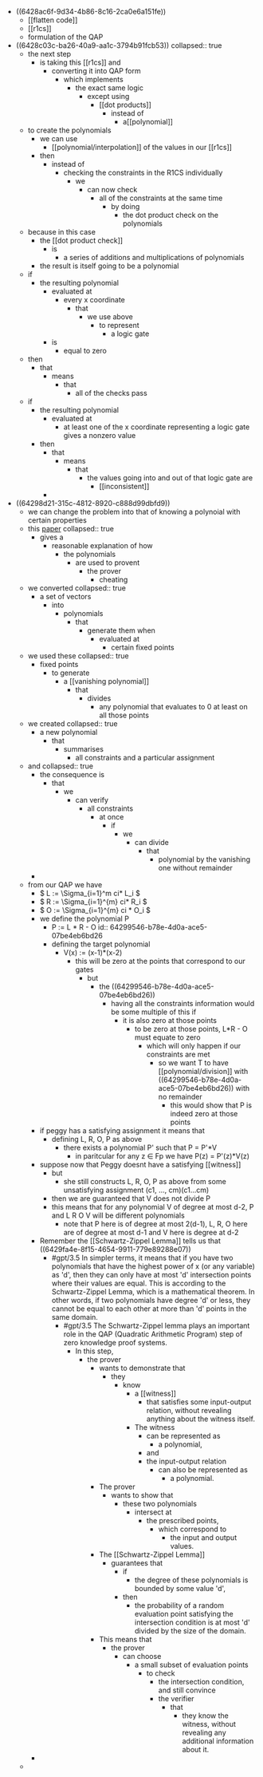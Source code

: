 - ((6428ac6f-9d34-4b86-8c16-2ca0e6a151fe))
	- [[flatten code]]
	- [[r1cs]]
	- formulation of the QAP
- ((6428c03c-ba26-40a9-aa1c-3794b91fcb53))
  collapsed:: true
	- the next step
		- is taking this [[r1cs]] and
			- converting it into QAP form
				- which implements
					- the exact same logic
						- except using
							- [[dot products]]
								- instead of
									- a[[polynomial]]
	- to create the polynomials
		- we can use
			- [[polynomial/interpolation]] of the values in our [[r1cs]]
		- then
			- instead of
				- checking the constraints in the R1CS individually
					- we
						- can now check
							- all of the constraints at the same time
								- by doing
									- the dot product check on the polynomials
	- because in this case
		- the [[dot product check]]
			- is
				- a series of additions and multiplications of polynomials
		- the result is itself going to be a polynomial
	- if
		- the resulting polynomial
			- evaluated at
				- every x coordinate
					- that
						- we use above
							- to represent
								- a logic gate
			- is
				- equal to zero
	- then
		- that
			- means
				- that
					- all of the checks pass
	- if
		- the resulting polynomial
			- evaluated at
				- at least one of the x coordinate representing a logic gate gives a nonzero value
		- then
			- that
				- means
					- that
						- the values going into and out of that logic gate are
							- [[inconsistent]]
			-
- ((64298d21-315c-4812-8920-c888d99dbfd9))
	- we can change the problem into that of knowing a polynoial with certain properties
	- this [paper](https://arxiv.org/pdf/1906.07221.pdf)
	  collapsed:: true
		- gives a
			- reasonable explanation of how
				- the polynomials
					- are used to provent
						- the prover
							- cheating
	- we converted
	  collapsed:: true
		- a set of vectors
			- into
				- polynomials
					- that
						- generate them when
							- evaluated at
								- certain fixed points
	- we used these
	  collapsed:: true
		- fixed points
			- to generate
				- a [[vanishing polynomial]]
					- that
						- divides
							- any polynomial that evaluates to 0 at least on all those points
	- we created
	  collapsed:: true
		- a new polynomial
			- that
				- summarises
					- all constraints and a particular assignment
	- and
	  collapsed:: true
		- the consequence is
			- that
				- we
					- can verify
						- all constraints
							- at once
								- if
									- we
										- can divide
											- that
												- polynomial by the vanishing one without remainder
		-
	- from our QAP we have
		- $ L := \Sigma_{i=1}^m ci* L_i  $
		- $ R := \Sigma_{i=1}^{m}  ci* R_i  $
		- $ O := \Sigma_{i=1}^{m} ci * O_i  $
		- we define the polynomial P
			- P := L * R - O
			  id:: 64299546-b78e-4d0a-ace5-07be4eb6bd26
			- defining the target polynomial
				- V(x) := (x-1)*(x-2)
					- this will be zero at the points that correspond to our gates
						- but
							- the ((64299546-b78e-4d0a-ace5-07be4eb6bd26))
								- having all the constraints information would be some multiple of this if
									- it is also zero at those points
										- to be zero at those points, L*R - O must equate to zero
											- which will only happen if our constraints are met
												- so we want T to have [[polynomial/division]] with ((64299546-b78e-4d0a-ace5-07be4eb6bd26)) with no remainder
													- this would show that P is indeed zero at those points
		- if peggy has a satisfying assignment it means that
			- defining L, R, O, P as above
				- there exists a polynomial P' such that P = P'*V
					- in paritcular for any z ∈ Fp we have P(z) = P'(z)*V(z)
		- suppose now that Peggy doesnt have a satisfying [[witness]]
			- but
				- she still constructs L, R, O, P as above from some unsatisfying assignment (c1, ..., cm)(c1...cm)
			- then we are guaranteed that V does not divide P
			- this means that for any polynomial V of degree at most d-2, P and L R O V will be different polynomials
				- note that P here is of degree at most 2(d-1), L, R, O here are of degree at most d-1 and V here is degree at d-2
		- Remember the [[Schwartz-Zippel Lemma]] tells us that ((6429fa4e-8f15-4654-9911-779e89288e07))
			- #gpt/3.5 In simpler terms, it means that if you have two polynomials that have the highest power of x (or any variable) as 'd', then they can only have at most 'd' intersection points where their values are equal. This is according to the Schwartz-Zippel Lemma, which is a mathematical theorem. In other words, if two polynomials have degree 'd' or less, they cannot be equal to each other at more than 'd' points in the same domain.
				- #gpt/3.5 The Schwartz-Zippel lemma plays an important role in the QAP (Quadratic Arithmetic Program) step of zero knowledge proof systems.
					- In this step,
						- the prover
							- wants to demonstrate that
								- they
									- know
										- a [[witness]]
											- that satisfies some input-output relation, without revealing anything about the witness itself.
										- The witness
											- can be represented as
												- a polynomial,
											- and
											- the input-output relation
												- can also be represented as
													- a polynomial.
							- The prover
								- wants to show that
									- these two polynomials
										- intersect at
											- the prescribed points,
												- which correspond to
													- the input and output values.
							- The [[Schwartz-Zippel Lemma]]
								- guarantees that
									- if
										- the degree of these polynomials is bounded by some value 'd',
									- then
										- the probability of a random evaluation point satisfying the intersection condition is at most 'd' divided by the size of the domain.
							- This means that
								- the prover
									- can choose
										- a small subset of evaluation points
											- to check
												- the intersection condition, and still convince
												- the verifier
													- that
														- they know the witness, without revealing any additional information about it.
		-
	-